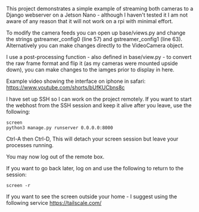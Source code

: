 This project demonstrates a simple example of streaming both cameras to a Django webserver on a Jetson Nano - although I haven't tested it I am not aware of any reason that it will not work on a rpi with minimal effort.

To modify the camera feeds you can open up base/views.py and change the strings gstreamer_config0 (line 57) and gstreamer_config1 (line 63).
Alternatively you can make changes directly to the VideoCamera object.

I use a post-processing function - also defined in base/view.py - to convert the raw frame format and flip it (as my cameras were mounted upside down), you can make changes to the iamges prior to display in here. 

Example video showing the interface on iphone in safari: https://www.youtube.com/shorts/bUfKUCbns8c

I have set up SSH so I can work on the project remotely. If you want to start the webhost from the SSH session and keep it alive after you leave, use the following:

```
screen
python3 manage.py runserver 0.0.0.0:8000
```

Ctrl-A then Ctrl-D, This will detach your screen session but leave your processes running. 

You may now log out of the remote box.

If you want to go back later, log on and use the following to return to the session:
```
screen -r
```
If you want to see the screen outside your home - I suggest using the following service
https://tailscale.com/
